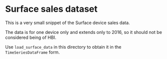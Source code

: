 # Surface sales dataset

This is a very small snippet of the Surface device sales data.

The data is for one device only and extends only to 2016, so it should not be considered being of HBI.

Use `load_surface_data` in this directory to obtain it in the `TimeSeriesDataFrame` form.